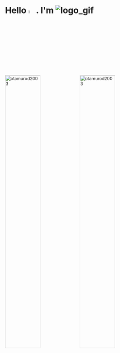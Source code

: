 <div><h1 align="left">Hello <img width="5%" height="5%" src="https://camo.githubusercontent.com/e8e7b06ecf583bc040eb60e44eb5b8e0ecc5421320a92929ce21522dbc34c891/68747470733a2f2f6d656469612e67697068792e636f6d2f6d656469612f6876524a434c467a6361737252346961377a2f67697068792e676966">. I'm
<img  src="https://api.products.aspose.app/slides/api/Common/DownloadFile/6c85cb92-91d6-4aed-bec3-cc85f8ce6c94?file=result.gif" align="" alt="logo_gif"></h1>
  
</div>

<p>

<img width="48%"  src="https://github-readme-stats.vercel.app/api?username=otamurod2003&theme=radical&show_icons=true&&locale=en" alt="otamurod2003" />
<img width="48%"  src="https://github-readme-streak-stats.herokuapp.com/?user=otamurod2003&theme=radical" alt="otamurod2003" />
</p>

